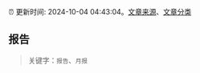 :alarm_clock: 更新时间: 2024-10-04 04:43:04。[文章来源](/README.md)、[文章分类](/TAGS.md)

## 报告


> 关键字：`报告`、`月报`



